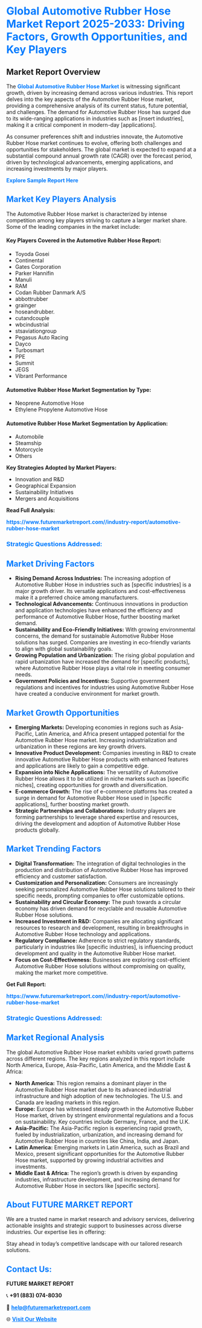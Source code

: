 <h1 style="color: #007BFF;">Global Automotive Rubber Hose Market Report 2025-2033: Driving Factors, Growth Opportunities, and Key Players</h1>

<section id="overview">
<h2>Market Report Overview</h2>
<p>The <a href="https://www.futuremarketreport.com//industry-report/automotive-rubber-hose-market" style="color: #007BFF; text-decoration: none;"><strong>Global Automotive Rubber Hose Market</strong></a> is witnessing significant growth, driven by increasing demand across various industries. This report delves into the key aspects of the Automotive Rubber Hose market, providing a comprehensive analysis of its current status, future potential, and challenges. The demand for Automotive Rubber Hose has surged due to its wide-ranging applications in industries such as [insert industries], making it a critical component in modern-day [applications].</p>
<p>As consumer preferences shift and industries innovate, the Automotive Rubber Hose market continues to evolve, offering both challenges and opportunities for stakeholders. The global market is expected to expand at a substantial compound annual growth rate (CAGR) over the forecast period, driven by technological advancements, emerging applications, and increasing investments by major players.</p>
</section>

<section id="overview">
<p><a href="https://www.futuremarketreport.com//request-sample/reportId=60549" style="color: #007BFF; text-decoration: none;"><strong>Explore Sample Report Here</strong></a></p>
</section>

<section id="key-players">
<h2 style="color: #007BFF;">Market Key Players Analysis</h2>
<p>The Automotive Rubber Hose market is characterized by intense competition among key players striving to capture a larger market share. Some of the leading companies in the market include:</p>
<h4>Key Players Covered in the Automotive Rubber Hose Report:</h4>
<ul><li>Toyoda Gosei</li><li>Continental</li><li>Gates Corporation</li><li>Parker Hannifin</li><li>Manuli</li><li>RAM</li><li>Codan Rubber Danmark A/S</li><li>abbottrubber</li><li>grainger</li><li>hoseandrubber.</li><li>cutandcouple</li><li>wbcindustrial</li><li>stsaviationgroup</li><li>Pegasus Auto Racing</li><li>Dayco</li><li>Turbosmart</li><li>PPE</li><li>Summit</li><li>JEGS</li><li>Vibrant Performance</li></ul>
<h4>Automotive Rubber Hose Market Segmentation by Type:</h4>
<ul><li>Neoprene Automotive Hose</li><li>Ethylene Propylene Automotive Hose</li></ul>

<h4>Automotive Rubber Hose Market Segmentation by Application:</h4>
<ul><li>Automobile</li><li>Steamship</li><li>Motorcycle</li><li>Others</li></ul>
<p><strong>Key Strategies Adopted by Market Players:</strong></p>
<ul>
<li>Innovation and R&D</li>
<li>Geographical Expansion</li>
<li>Sustainability Initiatives</li>
<li>Mergers and Acquisitions</li>
</ul>
</section>

<section>
<p><strong>Read Full Analysis: </strong></p><a href="https://www.futuremarketreport.com//industry-report/automotive-rubber-hose-market" style="color: #007BFF; text-decoration: none;"><strong>https://www.futuremarketreport.com//industry-report/automotive-rubber-hose-market</strong></a>
<h3 style="color: #007BFF;">Strategic Questions Addressed:</h3>
</section>

<section id="driving-factors">
<h2 style="color: #007BFF;">Market Driving Factors</h2>
<ul>
<li><strong>Rising Demand Across Industries:</strong> The increasing adoption of Automotive Rubber Hose in industries such as [specific industries] is a major growth driver. Its versatile applications and cost-effectiveness make it a preferred choice among manufacturers.</li>
<li><strong>Technological Advancements:</strong> Continuous innovations in production and application technologies have enhanced the efficiency and performance of Automotive Rubber Hose, further boosting market demand.</li>
<li><strong>Sustainability and Eco-Friendly Initiatives:</strong> With growing environmental concerns, the demand for sustainable Automotive Rubber Hose solutions has surged. Companies are investing in eco-friendly variants to align with global sustainability goals.</li>
<li><strong>Growing Population and Urbanization:</strong> The rising global population and rapid urbanization have increased the demand for [specific products], where Automotive Rubber Hose plays a vital role in meeting consumer needs.</li>
<li><strong>Government Policies and Incentives:</strong> Supportive government regulations and incentives for industries using Automotive Rubber Hose have created a conducive environment for market growth.</li>
</ul>
</section>

<section id="growth-opportunities">
<h2 style="color: #007BFF;">Market Growth Opportunities</h2>
<ul>
<li><strong>Emerging Markets:</strong> Developing economies in regions such as Asia-Pacific, Latin America, and Africa present untapped potential for the Automotive Rubber Hose market. Increasing industrialization and urbanization in these regions are key growth drivers.</li>
<li><strong>Innovative Product Development:</strong> Companies investing in R&D to create innovative Automotive Rubber Hose products with enhanced features and applications are likely to gain a competitive edge.</li>
<li><strong>Expansion into Niche Applications:</strong> The versatility of Automotive Rubber Hose allows it to be utilized in niche markets such as [specific niches], creating opportunities for growth and diversification.</li>
<li><strong>E-commerce Growth:</strong> The rise of e-commerce platforms has created a surge in demand for Automotive Rubber Hose used in [specific applications], further boosting market growth.</li>
<li><strong>Strategic Partnerships and Collaborations:</strong> Industry players are forming partnerships to leverage shared expertise and resources, driving the development and adoption of Automotive Rubber Hose products globally.</li>
</ul>
</section>

<section id="trending-factors">
<h2 style="color: #007BFF;">Market Trending Factors</h2>
<ul>
<li><strong>Digital Transformation:</strong> The integration of digital technologies in the production and distribution of Automotive Rubber Hose has improved efficiency and customer satisfaction.</li>
<li><strong>Customization and Personalization:</strong> Consumers are increasingly seeking personalized Automotive Rubber Hose solutions tailored to their specific needs, prompting companies to offer customizable options.</li>
<li><strong>Sustainability and Circular Economy:</strong> The push towards a circular economy has driven demand for recyclable and reusable Automotive Rubber Hose solutions.</li>
<li><strong>Increased Investment in R&D:</strong> Companies are allocating significant resources to research and development, resulting in breakthroughs in Automotive Rubber Hose technology and applications.</li>
<li><strong>Regulatory Compliance:</strong> Adherence to strict regulatory standards, particularly in industries like [specific industries], is influencing product development and quality in the Automotive Rubber Hose market.</li>
<li><strong>Focus on Cost-Effectiveness:</strong> Businesses are exploring cost-efficient Automotive Rubber Hose solutions without compromising on quality, making the market more competitive.</li>
</ul>
</section>

<section>
<p><strong>Get Full Report: </strong></p><a href="https://www.futuremarketreport.com//industry-report/automotive-rubber-hose-market" style="color: #007BFF; text-decoration: none;"><strong>https://www.futuremarketreport.com//industry-report/automotive-rubber-hose-market</strong></a>
<h3 style="color: #007BFF;">Strategic Questions Addressed:</h3>
</section>


<section id="regional-analysis">
<h2 style="color: #007BFF;">Market Regional Analysis</h2>
<p>The global Automotive Rubber Hose market exhibits varied growth patterns across different regions. The key regions analyzed in this report include North America, Europe, Asia-Pacific, Latin America, and the Middle East & Africa:</p>
<ul>
<li><strong>North America:</strong> This region remains a dominant player in the Automotive Rubber Hose market due to its advanced industrial infrastructure and high adoption of new technologies. The U.S. and Canada are leading markets in this region.</li>
<li><strong>Europe:</strong> Europe has witnessed steady growth in the Automotive Rubber Hose market, driven by stringent environmental regulations and a focus on sustainability. Key countries include Germany, France, and the U.K.</li>
<li><strong>Asia-Pacific:</strong> The Asia-Pacific region is experiencing rapid growth, fueled by industrialization, urbanization, and increasing demand for Automotive Rubber Hose in countries like China, India, and Japan.</li>
<li><strong>Latin America:</strong> Emerging markets in Latin America, such as Brazil and Mexico, present significant opportunities for the Automotive Rubber Hose market, supported by growing industrial activities and investments.</li>
<li><strong>Middle East & Africa:</strong> The region’s growth is driven by expanding industries, infrastructure development, and increasing demand for Automotive Rubber Hose in sectors like [specific sectors].</li>
</ul>
</section>

<footer>
<h2 style="color: #007BFF;">About FUTURE MARKET REPORT</h2>
<p>We are a trusted name in market research and advisory services, delivering actionable insights and strategic support to businesses across diverse industries. Our expertise lies in offering:</p>

<p>Stay ahead in today’s competitive landscape with our tailored research solutions.</p>

<h2 style="color: #007BFF;">Contact Us:</h2>
<p><strong>FUTURE MARKET REPORT</strong></p>
<p>📞 <strong>+91 (883) 074-8030</strong></p>
<p>📧 <strong><a href="mailto:help@futuremarketreport.com" style="color: #007BFF;">help@futuremarketreport.com</a></strong></p>
<p>🌐 <strong><a href="https://www.futuremarketreport.com/" style="color: #007BFF;">Visit Our Website</a></strong></p>
</footer>